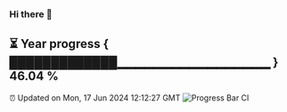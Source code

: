 ### Hi there 👋
⏳ Year progress { █████████████▁▁▁▁▁▁▁▁▁▁▁▁▁▁▁▁▁ } 46.04 %
---
⏰ Updated on Mon, 17 Jun 2024 12:12:27 GMT
![Progress Bar CI](https://github.com/Moyi321/Moyi321/workflows/Progress%20Bar%20CI/badge.svg)
